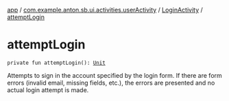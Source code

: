 [app](../../index.md) / [com.example.anton.sb.ui.activities.userActivity](../index.md) / [LoginActivity](index.md) / [attemptLogin](./attempt-login.md)

# attemptLogin

`private fun attemptLogin(): `[`Unit`](https://kotlinlang.org/api/latest/jvm/stdlib/kotlin/-unit/index.html)

Attempts to sign in the account specified by the login form.
If there are form errors (invalid email, missing fields, etc.), the
errors are presented and no actual login attempt is made.

